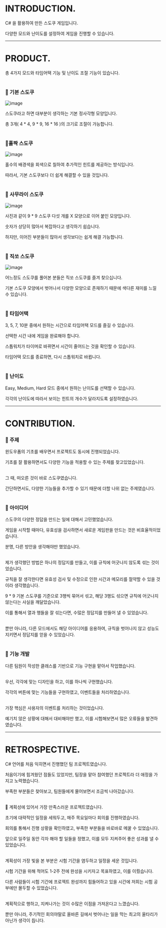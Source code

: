# INTRODUCTION.

C# 을 활용하여 만든 스도쿠 게임입니다. 

다양한 모드와 난이도를 설정하여 게임을 진행할 수 있습니다.

---

# PRODUCT.

총 4가지 모드와 타임어택 기능 및 난이도 조절 기능이 있습니다.<br/><br/>

### 🐽 기본 스도쿠 
![image](https://github.com/KimDongGyun23/C-Programing/assets/104538667/f990cb78-2084-436e-ad03-d20eb431cefa)

스도쿠라고 하면 대부분이 생각하는 기본 정사각형 모양입니다.
 
총 3개( 4 * 4, 9 * 9, 16 * 16 )의 크기로 조절이 가능합니다.<br/><br/>

### 🐽홀짝 스도쿠
![image](https://github.com/KimDongGyun23/C-Programing/assets/104538667/2d4e6780-40a6-4089-99e2-fed943e13bf4)

홀수의 배경색을 회색으로 칠하여 추가적인 힌트를 제공하는 방식입니다. 

따라서, 기본 스도쿠보다 더 쉽게 해결할 수 있을 것입니다.<br/><br/>

### 🐽 사무라이 스도쿠
![image](https://github.com/KimDongGyun23/C-Programing/assets/104538667/614c8fa2-d79a-4b61-a4df-18f7c4685528)

사진과 같이 9 * 9 스도쿠 다섯 개를 X 모양으로 이어 붙인 모양입니다.
 
숫자가 상당히 많아서 복잡하다고 생각하기 쉽습니다. 

하지만, 이어진 부분들이 많아서 생각보다는 쉽게 해결 가능합니다.<br/><br/>

### 🐽 직쏘 스도쿠
![image](https://github.com/KimDongGyun23/C-Programing/assets/104538667/78a17dc7-82df-445b-a938-35dcac62bbbd)

어느정도 스도쿠를 풀어본 분들은 직쏘 스도쿠를 즐겨 찾으십니다. 

기본 스도쿠 모양에서 벗어나서 다양한 모양으로 존재하기 때문에 색다른 재미를 느낄 수 있습니다.  <br/><br/>

### 🐽 타임어택
3, 5, 7, 10분 중에서 원하는 시간으로 타임어택 모드를 즐길 수 있습니다.

선택한 시간 내에 게임을 완료해야 합니다. 

스톱워치가 타이머로 바뀌면서 시간이 줄어드는 것을 확인할 수 있습니다. 

타임어택 모드를 종료하면, 다시 스톱워치로 바뀝니다.<br/><br/>

### 🐽 난이도
Easy, Medium, Hard 모드 중에서 원하는 난이도를 선택할 수 있습니다. 

각각의 난이도에 따라서 보이는 힌트의 개수가 달라지도록 설정하였습니다. 

---

# CONTRIBUTION.

### 🐽 주제
윈도우폼의 기초를 배우면서 프로젝트도 동시에 진행되었습니다.

기초를 잘 활용하면서도 다양한 기능을 적용할 수 있는 주제를 찾고있었습니다.<br/><br/>

그 때, 떠오른 것이 바로 스도쿠였습니다.

간단하면서도, 다양한 기능들을 추가할 수 있기 때문에 더할 나위 없는 주제였습니다.<br/><br/>

### 🐽 아이디어
스도쿠의 다양한 정답을 만드는 일에 대해서 고민했었습니다.

게임을 시작할 때마다, 유효성을 검사하면서 새로운 게임판을 만드는 것은 비효율적이었습니다.

분명, 다른 방안을 생각해야만 했었습니다.<br/><br/>

제가 생각했던 방법은 하나의 정답지를 만들고, 이를 규칙에 어긋나지 않도록 섞는 것이었습니다.

규칙을 잘 생각한다면 유효성 검사 및 수정으로 인한 시간과 메모리를 절약할 수 있을 것이라 생각했습니다.

9 * 9 기본 스도쿠를 기준으로 3행씩 묶어서 섞고, 해당 3행도 섞으면 규칙에 어긋나지 않는다는 사실을 깨달았습니다.

이를 통해서 열과 행들을 잘 섞는다면, 수많은 정답지를 만들어 낼 수 있었습니다.<br/><br/>

뿐만 아니라, 다른 모드에서도 해당 아이디어를 응용하여, 규칙을 벗어나지 않고 성능도 지키면서 정답지를 얻을 수 있었습니다.<br/><br/>


### 🐽 기능 개발
다른 팀원이 작성한 클래스를 기반으로 기능 구현을 맡아서 작업했습니다. <br/><br/>


우선, 각각에 맞는 디자인을 하고, 이를 하나씩 구현했습니다.

각각의 버튼에 맞는 기능들을 구현하였고, 이벤트들을 처리하였습니다.<br/><br/>


가장 핵심은 사용자의 이벤트를 처리하는 것이었습니다.<br/>

예기치 않은 상황에 대해서 대비해야만 했고, 이를 시험해보면서 많은 오류들을 발견하였습니다.

---

# RETROSPECTIVE.

C# 언어를 처음 익히면서 진행했던 팀 프로젝트였습니다.

처음이기에 힘겨웠던 점들도 있었지만, 팀장을 맡아 참여했던 프로젝트라 더 애정을 가지고 노력했습니다.

부족한 부분들은 찾아보고, 팀원들에게 물어보면서 조금씩 나아갔습니다.<br/><br/>


🐽 계획성에 있어서 가장 만족스러운 프로젝트였습니다.

초기에 대략적인 일정을 세워두고, 매주 목요일마다 회의를 진행하였습니다.

회의를 통해서 진행 상황을 확인하였고, 부족한 부분들을 바로바로 메꿀 수 있었습니다. 

앞으로 일주일 동안 각자 해야 할 일들을 정했고, 이를 모두 지켜주어 좋은 성과를 낼 수 있었습니다.<br/><br/>


계획성이 가장 빛을 본 부분은 시험 기간을 염두하고 일정을 세운 것입니다. 

시험 기간을 위해 적어도 1-2주 전에 완성을 시키자고 목표하였고, 이를 이뤘습니다.

다른 사람들이 시험 기간에 프로젝트 완성까지 힘들어하고 있을 시간에 저희는 시험 공부에만 몰두할 수 있었습니다.<br/><br/>


계획적으로 행하고, 지켜나가는 것이 수많은 이점을 가져온다고 느꼈습니다.

뿐만 아니라, 주기적인 회의야말로 올바른 길에서 벗어나는 일을 막는 최고의 울타리가 아닌가 생각이 듭니다.
